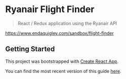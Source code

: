 # Ryanair Flight Finder

> React / Redux application using the Ryanair API

https://www.endaquigley.com/sandbox/flight-finder

## Getting Started

This project was bootstrapped with [Create React App](https://github.com/facebookincubator/create-react-app).

You can find the most recent version of this guide [here](https://github.com/facebookincubator/create-react-app/blob/master/packages/react-scripts/template/README.md).
